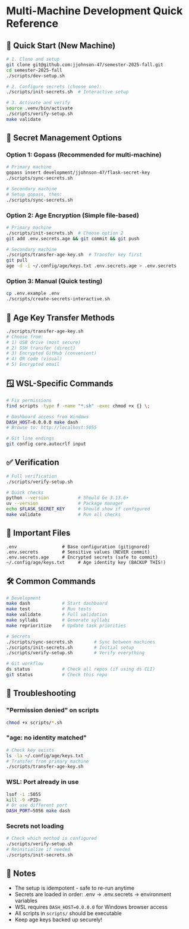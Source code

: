 # Multi-Machine Development Quick Reference

## 🚀 Quick Start (New Machine)

```bash
# 1. Clone and setup
git clone git@github.com:jjohnson-47/semester-2025-fall.git
cd semester-2025-fall
./scripts/dev-setup.sh

# 2. Configure secrets (choose one):
./scripts/init-secrets.sh  # Interactive setup

# 3. Activate and verify
source .venv/bin/activate
./scripts/verify-setup.sh
make validate
```

## 🔑 Secret Management Options

### Option 1: Gopass (Recommended for multi-machine)

```bash
# Primary machine
gopass insert development/jjohnson-47/flask-secret-key
./scripts/sync-secrets.sh

# Secondary machine
# Setup gopass, then:
./scripts/sync-secrets.sh
```

### Option 2: Age Encryption (Simple file-based)

```bash
# Primary machine
./scripts/init-secrets.sh  # Choose option 2
git add .env.secrets.age && git commit && git push

# Secondary machine
./scripts/transfer-age-key.sh  # Transfer key first
git pull
age -d -i ~/.config/age/keys.txt .env.secrets.age > .env.secrets
```

### Option 3: Manual (Quick testing)

```bash
cp .env.example .env
./scripts/create-secrets-interactive.sh
```

## 🔄 Age Key Transfer Methods

```bash
./scripts/transfer-age-key.sh
# Choose from:
# 1) USB drive (most secure)
# 2) SSH transfer (direct)
# 3) Encrypted GitHub (convenient)
# 4) QR code (visual)
# 5) Encrypted email
```

## 🪟 WSL-Specific Commands

```bash
# Fix permissions
find scripts -type f -name "*.sh" -exec chmod +x {} \;

# Dashboard access from Windows
DASH_HOST=0.0.0.0 make dash
# Browse to: http://localhost:5055

# Git line endings
git config core.autocrlf input
```

## ✅ Verification

```bash
# Full verification
./scripts/verify-setup.sh

# Quick checks
python --version           # Should be 3.13.6+
uv --version               # Package manager
echo $FLASK_SECRET_KEY     # Should show if configured
make validate              # Run all checks
```

## 📁 Important Files

```
.env                 # Base configuration (gitignored)
.env.secrets         # Sensitive values (NEVER commit)
.env.secrets.age     # Encrypted secrets (safe to commit)
~/.config/age/keys.txt     # Age identity key (BACKUP THIS!)
```

## 🛠️ Common Commands

```bash
# Development
make dash            # Start dashboard
make test            # Run tests
make validate        # Full validation
make syllabi         # Generate syllabi
make reprioritize    # Update task priorities

# Secrets
./scripts/sync-secrets.sh        # Sync between machines
./scripts/init-secrets.sh        # Initial setup
./scripts/verify-setup.sh        # Verify everything

# Git workflow
ds status            # Check all repos (if using ds CLI)
git status           # Check this repo
```

## 🚨 Troubleshooting

### "Permission denied" on scripts

```bash
chmod +x scripts/*.sh
```

### "age: no identity matched"

```bash
# Check key exists
ls -la ~/.config/age/keys.txt
# Transfer from primary machine
./scripts/transfer-age-key.sh
```

### WSL: Port already in use

```bash
lsof -i :5055
kill -9 <PID>
# Or use different port
DASH_PORT=5056 make dash
```

### Secrets not loading

```bash
# Check which method is configured
./scripts/verify-setup.sh
# Reinitialize if needed
./scripts/init-secrets.sh
```

## 📝 Notes

- The setup is idempotent - safe to re-run anytime
- Secrets are loaded in order: .env → .env.secrets → environment variables
- WSL requires `DASH_HOST=0.0.0.0` for Windows browser access
- All scripts in `scripts/` should be executable
- Keep age keys backed up securely!

